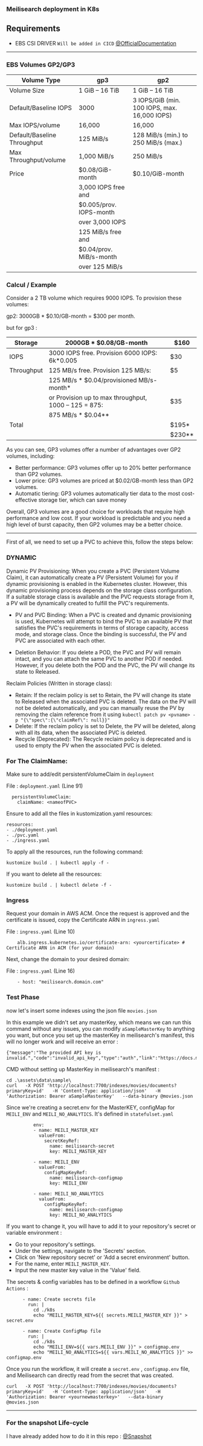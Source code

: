 ### **Meilisearch deployment in K8s**


## Requirements

- EBS CSI DRIVER `Will be added in CICD` [@OfficialDocumentation](https://docs.aws.amazon.com/eks/latest/userguide/ebs-csi.html)

---

### **EBS Volumes GP2/GP3**

| Volume Type                 | gp3                       | gp2                                                   |
|-----------------------------|---------------------------|-------------------------------------------------------|
| Volume Size                 | 1 GiB – 16 TiB            | 1 GiB – 16 TiB                                        |
| Default/Baseline IOPS       | 3000                      | 3 IOPS/GiB (min. 100 IOPS, max. 16,000 IOPS)          |
| Max IOPS/volume             | 16,000                    | 16,000                                                |
| Default/Baseline Throughput | 125 MiB/s                 | 128 MiB/s (min.) to 250 MiB/s (max.)                  |
| Max Throughput/volume       | 1,000 MiB/s               | 250 MiB/s                                             |
| Price                       | $0.08/GiB-month           | $0.10/GiB-month                                       |
|                             | 3,000 IOPS free and       |                                                       |
|                             | $0.005/prov. IOPS-month   |                                                       |
|                             | over 3,000 IOPS           |                                                       |
|                             | 125 MiB/s free and        |                                                       |
|                             | $0.04/prov. MiB/s-month   |                                                       |
|                             | over 125 MiB/s            |                                                       |



### **Calcul / Example**

Consider a 2 TB volume which requires 9000 IOPS. To provision these volumes:

gp2: 3000GB * $0.10/GB-month = $300 per month.

but for gp3 :

| Storage       | 2000GB * $0.08/GB-month                              | $160  |
|---------------|------------------------------------------------------|-------|
| IOPS          | 3000 IOPS free. Provision 6000 IOPS: 6k*0.005        | $30   |
| Throughput    | 125 MB/s free. Provision 125 MB/s:                   | $5    |
|               | 125 MB/s * $0.04/provisioned MB/s-month*             |       |
|               | or Provision up to max throughput, 1000 – 125 = 875: | $35   |
|               | 875 MB/s * $0.04**                                   |       |
| Total         |                                                      | $195* |            
|               |                                                      | $230**|

As you can see, GP3 volumes offer a number of advantages over GP2 volumes, including:

- Better performance: GP3 volumes offer up to 20% better performance than GP2 volumes.
- Lower price: GP3 volumes are priced at $0.02/GB-month less than GP2 volumes.
- Automatic tiering: GP3 volumes automatically tier data to the most cost-effective storage tier, which can save money

Overall, GP3 volumes are a good choice for workloads that require high performance and low cost. If your workload is predictable and you need a high level of burst capacity, then GP2 volumes may be a better choice.



---

First of all, we need to set up a PVC to achieve this, follow the steps below:

### **DYNAMIC**

Dynamic PV Provisioning: When you create a PVC (Persistent Volume Claim), it can automatically create a PV (Persistent Volume) for you if dynamic provisioning is enabled in the Kubernetes cluster. However, this dynamic provisioning process depends on the storage class configuration. If a suitable storage class is available and the PVC requests storage from it, a PV will be dynamically created to fulfill the PVC's requirements.

- PV and PVC Binding: When a PVC is created and dynamic provisioning is used, Kubernetes will attempt to bind the PVC to an available PV that satisfies the PVC's requirements in terms of storage capacity, access mode, and storage class. Once the binding is successful, the PV and PVC are associated with each other.

- Deletion Behavior: If you delete a POD, the PVC and PV will remain intact, and you can attach the same PVC to another POD if needed. However, if you delete both the POD and the PVC, the PV will change its state to Released.

Reclaim Policies (Written in storage class):

- Retain: If the reclaim policy is set to Retain, the PV will change its state to Released when the associated PVC is deleted. The data on the PV will not be deleted automatically, and you can manually reuse the PV by removing the claim reference from it using
 `kubectl patch pv <pvname> -p "{\"spec\":{\"claimRef\": null}}"`
- Delete: If the reclaim policy is set to Delete, the PV will be deleted, along with all its data, when the associated PVC is deleted.
- Recycle (Deprecated): The Recycle reclaim policy is deprecated and is used to empty the PV when the associated PVC is deleted.


### **For The ClaimName:**

Make sure to add/edit persistentVolumeClaim in `deployment`

File : `deployment.yaml` (Line 91)
```
  persistentVolumeClaim:
    claimName: <nameofPVC>
```

Ensure to add all the files in kustomization.yaml resources:

```
resources:
- ./deployment.yaml
- ./pvc.yaml
- ./ingress.yaml
```

To apply all the resources, run the following command:

`kustomize build . | kubectl apply -f - `

If you want to delete all the resources:

`kustomize build . | kubectl delete -f - `

### **Ingress**

Request your domain in AWS ACM. Once the request is approved and the certificate is issued, copy the Certificate ARN in
 `ingress.yaml`

File : `ingress.yaml` (Line 10)
```
    alb.ingress.kubernetes.io/certificate-arn: <yourcertificate> # Certificate ARN in ACM (for your domain)
```

Next, change the domain to your desired domain:

File : `ingress.yaml` (Line 16)
```
    - host: "meilisearch.domain.com"
```

### **Test Phase**

now let's insert some indexes using the json file `movies.json`


In this example we didn't set any masterKey, which means we can run this command without any issues, you can modify `aSampleMasterKey` to anything you want, but once you set up the masterKey in meilisearch's manifest, this will no longer work and will receive an error :

```
{"message":"The provided API key is invalid.","code":"invalid_api_key","type":"auth","link":"https://docs.meilisearch.com/errors#invalid_api_key"}
```

CMD without setting up MasterKey in meilisearch's manifest :
```
cd .\assets\data\sample\
curl   -X POST 'http://localhost:7700/indexes/movies/documents?primaryKey=id'   -H 'Content-Type: application/json'   -H 'Authorization: Bearer aSampleMasterKey'   --data-binary @movies.json
```

Since we're creating a secret.env for the MasterKEY, configMap for `MEILI_ENV` and `MEILI_NO_ANALYTICS`. It's defined in `statefulset.yaml`

```
          env:
          - name: MEILI_MASTER_KEY
            valueFrom:
              secretKeyRef:
                name: meilisearch-secret
                key: MEILI_MASTER_KEY

          - name: MEILI_ENV
            valueFrom:
              configMapKeyRef:
                name: meilisearch-configmap
                key: MEILI_ENV

          - name: MEILI_NO_ANALYTICS
            valueFrom:
              configMapKeyRef:
                name: meilisearch-configmap
                key: MEILI_NO_ANALYTICS
```

 If you want to change it, you will have to add it to your repository's secret or variable environment :

- Go to your repository's settings.
- Under the settings, navigate to the 'Secrets' section.
- Click on 'New repository secret' or 'Add a secret environment' button.
- For the name, enter `MEILI_MASTER_KEY`.
- Input the new master key value in the 'Value' field.


The secrets & config variables has to be defined in a workflow `Github Actions` : 

```
      - name: Create secrets file
        run: |
          cd ./k8s
          echo "MEILI_MASTER_KEY=${{ secrets.MEILI_MASTER_KEY }}" > secret.env
```

```
      - name: Create ConfigMap file
        run: |
          cd ./k8s
          echo "MEILI_ENV=${{ vars.MEILI_ENV }}" > configmap.env
          echo "MEILI_NO_ANALYTICS=${{ vars.MEILI_NO_ANALYTICS }}" >> configmap.env
```
Once you run the workflow, it will create a `secret.env` , `configmap.env` file, and Meilisearch can directly read from the secret that was created.


```
curl   -X POST 'http://localhost:7700/indexes/movies/documents?primaryKey=id'   -H 'Content-Type: application/json'   -H 'Authorization: Bearer <yournewmasterkey>'   --data-binary @movies.json
```

---

### **For the snapshot Life-cycle**

I have already added how to do it in this repo : [@Snapshot](https://github.com/TrouveTaVoie/lago/tree/Deployment/LAGO-K8S#for-the-snapshot-life-cycle)
